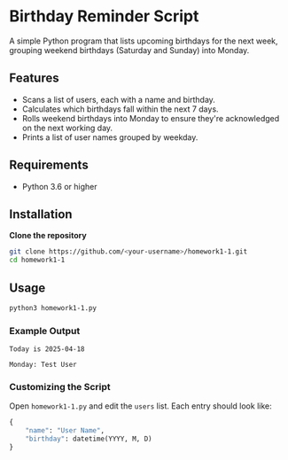 # Birthday Reminder Script

A simple Python program that lists upcoming birthdays for the next week, grouping weekend birthdays (Saturday and Sunday) into Monday.

## Features

- Scans a list of users, each with a name and birthday.
- Calculates which birthdays fall within the next 7 days.
- Rolls weekend birthdays into Monday to ensure they're acknowledged on the next working day.
- Prints a list of user names grouped by weekday.

## Requirements

- Python 3.6 or higher

## Installation

**Clone the repository**

```bash
git clone https://github.com/<your-username>/homework1-1.git
cd homework1-1
```

## Usage

```bash
python3 homework1-1.py
```

### Example Output

```text
Today is 2025-04-18

Monday: Test User
```

### Customizing the Script

Open `homework1-1.py` and edit the `users` list. Each entry should look like:

```python
{
    "name": "User Name",
    "birthday": datetime(YYYY, M, D)
}
```
